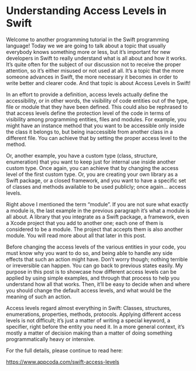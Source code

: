 # Understanding Access Levels in Swift

Welcome to another programming tutorial in the Swift programming language! Today we we are going to talk about a topic that usually everybody knows something more or less, but it’s important for new developers in Swift to really understand what is all about and how it works. It’s quite often for the subject of our discussion not to receive the proper attention, so it’s either misused or not used at all. It’s a topic that the more someone advances in Swift, the more necessary it becomes in order to write better and clearer code. And that topic is about Access Levels in Swift!

In an effort to provide a definition, access levels actually define the accessibility, or in other words, the visibility of code entities out of the type, file or module that they have been defined. This could also be rephrased to that access levels define the protection level of the code in terms of visibility among programming entities, files and modules. For example, you might have an instance method that you want to be accessible only inside the class it belongs to, but being inaccessible from another class in a different file. You can achieve that by setting the proper access level to the method.

Or, another example, you have a custom type (class, structure, enumeration) that you want to keep just for internal use inside another custom type. Once again, you can achieve that by changing the access level of the first custom type. Or, you are creating your own library as a Swift package, or a closed framework, and you want to have a specific set of classes and methods available to be used publicly; once again… access levels.

Right above I mentioned the term “module”. If you are not sure what exactly a module is, the last example in the previous paragraph it’s what a module is all about. A library that you integrate as a Swift package, a framework, even a Xcode project that you add to another one; each one of them is considered to be a module. The project that accepts them is also another module. You will read more about all that later in this post.

Before changing the access levels of the various entities in your code, you must know why you want to do so, and being able to handle any side effects that such an action might have. Don’t worry though; nothing terrible or irreversible can happen. You can go back to previous states easily. My purpose in this post is to showcase how different access levels can be applied by using simple examples, and through that process to help you understand how all that works. Then, it’ll be easy to decide when and where you should change the default access levels, and what would be the meaning of such an action.

Access levels regard almost everything in Swift: Classes, structures, enumerations, properties, methods, protocols. Applying different access levels is not difficult; it’s just a matter of writing a special keyword, a specifier, right before the entity you need it. In a more general context, it’s mostly a matter of decision making than a matter of doing something programmatically heavy or intensive.

For the full details, please continue to read here:

https://www.appcoda.com/swift-access-levels
